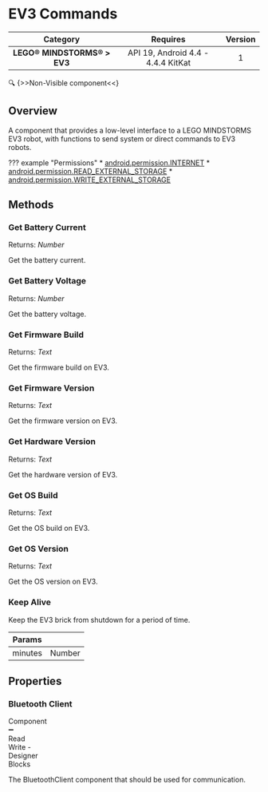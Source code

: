 # EV3 Commands

| Category | Requires | Version |
|:--------:|:-------:|:--------:|
|**LEGO® MINDSTORMS® > EV3**|<span class="chip chip-any">API 19, Android 4.4 - 4.4.4 KitKat</span>|<span class="chip chip-number">1</span>|

:mag: {>>Non-Visible component<<}

## Overview

A component that provides a low-level interface to a LEGO MINDSTORMS EV3 robot, with functions to send system or direct commands to EV3 robots.

??? example "Permissions"
    * [android.permission.INTERNET](https://developer.android.com/reference/android/Manifest.permission.html#INTERNET)
    * [android.permission.READ_EXTERNAL_STORAGE](https://developer.android.com/reference/android/Manifest.permission.html#READ_EXTERNAL_STORAGE)
    * [android.permission.WRITE_EXTERNAL_STORAGE](https://developer.android.com/reference/android/Manifest.permission.html#WRITE_EXTERNAL_STORAGE)

## Methods

### Get Battery Current

<span class="chip chip-number">Returns: <i>Number</i></span>

Get the battery current.

<div class="block" ai2-block="method" not-rendered="true" value="%7B%22componentName%22:%20%22EV3%20Commands%22,%20%22name%22:%20%22Get%20Battery%20Current%22,%20%22output%22:%20true,%20%22param%22:%20%5B%5D%7D"></div>

### Get Battery Voltage

<span class="chip chip-number">Returns: <i>Number</i></span>

Get the battery voltage.

<div class="block" ai2-block="method" not-rendered="true" value="%7B%22componentName%22:%20%22EV3%20Commands%22,%20%22name%22:%20%22Get%20Battery%20Voltage%22,%20%22output%22:%20true,%20%22param%22:%20%5B%5D%7D"></div>

### Get Firmware Build

<span class="chip chip-text">Returns: <i>Text</i></span>

Get the firmware build on EV3.

<div class="block" ai2-block="method" not-rendered="true" value="%7B%22componentName%22:%20%22EV3%20Commands%22,%20%22name%22:%20%22Get%20Firmware%20Build%22,%20%22output%22:%20true,%20%22param%22:%20%5B%5D%7D"></div>

### Get Firmware Version

<span class="chip chip-text">Returns: <i>Text</i></span>

Get the firmware version on EV3.

<div class="block" ai2-block="method" not-rendered="true" value="%7B%22componentName%22:%20%22EV3%20Commands%22,%20%22name%22:%20%22Get%20Firmware%20Version%22,%20%22output%22:%20true,%20%22param%22:%20%5B%5D%7D"></div>

### Get Hardware Version

<span class="chip chip-text">Returns: <i>Text</i></span>

Get the hardware version of EV3.

<div class="block" ai2-block="method" not-rendered="true" value="%7B%22componentName%22:%20%22EV3%20Commands%22,%20%22name%22:%20%22Get%20Hardware%20Version%22,%20%22output%22:%20true,%20%22param%22:%20%5B%5D%7D"></div>

### Get OS Build

<span class="chip chip-text">Returns: <i>Text</i></span>

Get the OS build on EV3.

<div class="block" ai2-block="method" not-rendered="true" value="%7B%22componentName%22:%20%22EV3%20Commands%22,%20%22name%22:%20%22Get%20OS%20Build%22,%20%22output%22:%20true,%20%22param%22:%20%5B%5D%7D"></div>

### Get OS Version

<span class="chip chip-text">Returns: <i>Text</i></span>

Get the OS version on EV3.

<div class="block" ai2-block="method" not-rendered="true" value="%7B%22componentName%22:%20%22EV3%20Commands%22,%20%22name%22:%20%22Get%20OS%20Version%22,%20%22output%22:%20true,%20%22param%22:%20%5B%5D%7D"></div>

### Keep Alive

Keep the EV3 brick from shutdown for a period of time.

<div class="block" ai2-block="method" not-rendered="true" value="%7B%22componentName%22:%20%22EV3%20Commands%22,%20%22name%22:%20%22Keep%20Alive%22,%20%22output%22:%20false,%20%22param%22:%20%5B%22minutes%22%5D%7D"></div>

| Params | []() |
|--------|------|
|minutes|<span class="chip chip-number">Number</span>|

## Properties

### Bluetooth Client

<span style="user-select: none; white-space:pre-wrap;"><span class="chip chip-component">Component</span> :heavy_minus_sign: <span class="chip chip-rw">Read</span> <span class="chip chip-rw">Write</span>  - <span class="chip chip-bd">Designer</span> <span class="chip chip-bd">Blocks</span></span>

The BluetoothClient component that should be used for communication.

<div class="block" ai2-block="property" not-rendered="true" value="%7B%22componentName%22:%20%22EV3%20Commands%22,%20%22name%22:%20%22Bluetooth%20Client%22,%20%22getter%22:%20true%7D"></div>
<div class="block" ai2-block="property" not-rendered="true" value="%7B%22componentName%22:%20%22EV3%20Commands%22,%20%22name%22:%20%22Bluetooth%20Client%22,%20%22getter%22:%20false%7D"></div>
